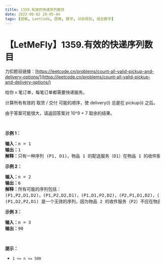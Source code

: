```yaml
---
title: 1359.有效的快递序列数目
date: 2022-06-02 20-05-44
tags: [题解, LeetCode, 困难, 数学, 动态规划, 组合数学]
---
```


# 【LetMeFly】1359.有效的快递序列数目

力扣题目链接：[https://leetcode.cn/problems/count-all-valid-pickup-and-delivery-options/](https://leetcode.cn/problems/count-all-valid-pickup-and-delivery-options/)

<p>给你&nbsp;<code>n</code>&nbsp;笔订单，每笔订单都需要快递服务。</p>

<p>计算所有有效的 取货 / 交付 可能的顺序，使 delivery(i) 总是在 pickup(i) 之后。</p>

<p>由于答案可能很大，请返回答案对 10^9 + 7 取余的结果。</p>

<p>&nbsp;</p>

<p><strong>示例 1：</strong></p>

<pre>
<strong>输入：</strong>n = 1
<strong>输出：</strong>1
<strong>解释：</strong>只有一种序列 (P1, D1)，物品 1 的配送服务（D1）在物品 1 的收件服务（P1）后。
</pre>

<p><strong>示例 2：</strong></p>

<pre>
<strong>输入：</strong>n = 2
<strong>输出：</strong>6
<strong>解释：</strong>所有可能的序列包括：
(P1,P2,D1,D2)，(P1,P2,D2,D1)，(P1,D1,P2,D2)，(P2,P1,D1,D2)，(P2,P1,D2,D1) 和 (P2,D2,P1,D1)。
(P1,D2,P2,D1) 是一个无效的序列，因为物品 2 的收件服务（P2）不应在物品 2 的配送服务（D2）之后。
</pre>

<p><strong>示例 3：</strong></p>

<pre>
<strong>输入：</strong>n = 3
<strong>输出：</strong>90
</pre>

<p>&nbsp;</p>

<p><strong>提示：</strong></p>

<ul>
	<li><code>1 &lt;= n &lt;= 500</code></li>
</ul>


    